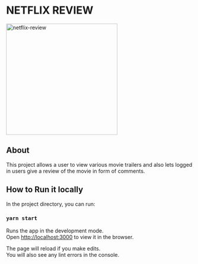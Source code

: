 # NETFLIX REVIEW

<img src="./background-landing.jpg" alt="netflix-review" width="300" height="300">

## About

This project allows a user to view various movie trailers and also lets logged in users give a review of the movie in form of comments.

## How to Run it locally

In the project directory, you can run:

### `yarn start`

Runs the app in the development mode.\
Open [http://localhost:3000](http://localhost:3000) to view it in the browser.

The page will reload if you make edits.\
You will also see any lint errors in the console.
